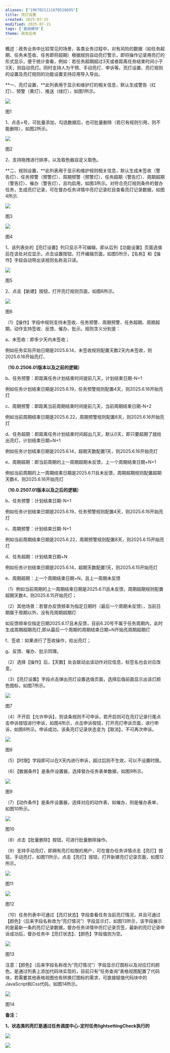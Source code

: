 ```yaml
---
aliases: ["1967021111678528695"]
title: 亮灯设置
created: 2025-07-15
modified: 2025-07-15
tags: ['基础模块']
theme: 政务应用
---
```


概述：政务业务中比较常见的场景，各类业务过程中，对有风险的数据（如任务超期、任务未签收、任务即将超期）根据规则自动亮灯警示，即将操作记录用亮灯的形式显示，便于统计查看，例如：若任务超期超过3天或者距离任务结束时间小于3天，则自动亮灯。同时支持人为干预、手动亮灯、申诉等。亮灯设置、亮灯规则的设置及亮灯规则的功能设置支持应用导入导出。

**一、亮灯设置，**此列表用于显示和维护灯的相关信息，默认生成警告（红灯）、预警（黄灯）、推送（绿灯），如图1所示。

![](https://myhelpdoc.oss-cn-heyuan.aliyuncs.com/mdimages/95e966d79613f80fa662dedf7fb99b51.jpg)

图1

1、点击+号，可批量添加，勾选数据后，也可批量删除（若已有规则引用，则不能删除），如图2所示。

![](https://myhelpdoc.oss-cn-heyuan.aliyuncs.com/mdimages/3a7e1377c9e000ce0eca6d65c41aaf07.jpg)

图2

2、支持拖拽进行排序，以及取色器自定义取色。

**二、规则设置，**此列表用于显示和维护规则相关信息，默认生成未签收（警告灯）、任务预警（预警灯）、周期预警（预警灯）、任务超期（警告灯）、周期超期（警告灯）、催办（警告灯），且均启用，如图3所示。对符合亮灯规则条件的督办任务，生成亮灯记录，可在督办任务详情中亮灯记录栏目查看亮灯记录数据，如图4所示.

![](https://myhelpdoc.oss-cn-heyuan.aliyuncs.com/mdimages/0dbf037c7230fd762a929f694ecaf8f9.jpg)

图3

![](https://myhelpdoc.oss-cn-heyuan.aliyuncs.com/mdimages/0d461f586ffe2b0ef89645062c363d20.jpg)

图4

1、该列表处的【亮灯设置】列只显示不可编辑，即从后列【功能设置】页面选值后在该处对应显示，点击设置按钮，打开编辑页面，如图5所示，【名称】和【操作】字段自动带出该规则名称且只读。

![](https://myhelpdoc.oss-cn-heyuan.aliyuncs.com/mdimages/321045131c6676f9442435638b8aa9ab.jpg)

图5

2、点击【新建】按钮，打开亮灯规则页面，如图6所示。

![](https://myhelpdoc.oss-cn-heyuan.aliyuncs.com/mdimages/9831485e17267b79c7f53504268f1b9c.jpg)

图6

（1）【操作】字段中规则支持未签收、任务预警、周期预警、任务超期、周期超期，动作支持签收、反馈、催办、批示。规则含义分别是：

a、未签收：即多少天内未签收；

例如任务实际开始日期是2025.6.14，未签收规则配置天数2天内未签收，则2025.6.16开始亮灯、

**（10.0.2506.01版本以及之前的逻辑）**

b、任务预警：即距离任务计划结束时间提前几天，计划结束日期-N+1

例如任务计划结束日期是2025.6.19，任务预警规则配置4天，则2025.6.16开始亮灯

c、周期预警：即距离当前周期结束时间提前几天，当前周期结束日期-N+2

例如当前周期结束日期是2025.6.22，周期预警规则配置8天，则2025.6.16开始亮灯

d、任务超期：即距离任务计划结束时间超出几天，默认0天，即只要超期了就给出亮灯，计划结束日期+N+1

例如任务计划结束日期是2025.6.14，超期天数配置1天，则2025.6.16开始亮灯

e、周期超期：即当前周期的上一周期超期未反馈，上一个周期结束日期+N+1

例如当前周期的上一周期结束日期是2025.6.11且未反馈，周期超期规则配置超期天数4，则2025.6.16开始亮灯

**（10.0.2507.01版本以及之后的逻辑）**

b、任务预警：计划结束日期-N+1

例如任务计划结束日期是2025.6.19，任务预警规则配置4天，则2025.6.16开始亮灯

c、周期预警：计划结束日期-N+1

例如当前周期结束日期是2025.6.22，周期预警规则配置8天，则2025.6.15开始亮灯

d、任务超期：计划结束日期+N

例如任务计划结束日期是2025.6.14，超期天数配置1天，则2025.6.15开始亮灯

e、周期超期：上一个周期结束日期+N，且上一周期未反馈

（1）例如当前周期的上一周期结束日期是2025.6.11且未反馈，周期超期规则配置超期天数4，则2025.6.15开始亮灯；

（2）其他场景：若督办反馈频率为指定日期时（最后一个周期未反馈），当前日期属于周期以外，没有亮周期超期灯

如反馈频率仅指定日期2025.6.17且未反馈，目前6.20号不属于任务周期内，此时生成周期超期亮灯,即从最后一个周期的周期结束日期+N开始亮周期超期灯

f、签收：如果进行了签收操作，给出亮灯；

g、反馈、催办、批示同理。

（2）选择【操作】后，【天数】处会联动出该动作对应信息，标签名也会对应改变。

（3）【亮灯设置】字段点击弹出亮灯设置选值页面，选择后值前面显示出该灯颜色图标，如图7所示。

![](https://myhelpdoc.oss-cn-heyuan.aliyuncs.com/mdimages/45fdb76959c4528898ab41d11506bcd6.jpg)

图7

（4）不开启【允许申诉】，则该条规则不可申诉，若开启则可在亮灯记录行尾点击申诉按钮进行申诉，如图4所示，点击申诉按钮，打开亮灯申诉页面，进行申诉，如图8所示。申诉成功，该条亮灯记录状态变为【取消】，不可再次申诉。

![](https://myhelpdoc.oss-cn-heyuan.aliyuncs.com/mdimages/fb4348c32b2f1718396238b73fa95c1a.jpg)

图8

（5）【时限】字段即可以在X天内进行申诉，超过后则不生效，可以不设置时限。

（6）【数据条件】是条件设置器，选择督办任务表单数据，如图9所示。

![](https://myhelpdoc.oss-cn-heyuan.aliyuncs.com/mdimages/32d4021b486f525a609725a834e67ca2.jpg)

图9

（7）【动作条件】是条件设置器，选择对应的动作表，如催办，则是催办表单，如图10所示。

![](https://myhelpdoc.oss-cn-heyuan.aliyuncs.com/mdimages/9733a375f0657f1bfd06a6e4c8176b5e.jpg)

图10

（8）点击【批量删除】按钮，可进行批量删除操作。

（9）支持手动亮灯，即拥有亮灯权限的用户，可在督办任务详情点击【亮灯】按钮，手动亮灯，如图11所示，点击【亮灯】按钮，打开新建亮灯记录页面，如图12所示。

![](https://myhelpdoc.oss-cn-heyuan.aliyuncs.com/mdimages/af5d8c31fd1ba631bfab38adaafc9a05.jpg)

图11

![](https://myhelpdoc.oss-cn-heyuan.aliyuncs.com/mdimages/23dd2d5ce92e1316ec3c519e03c1f1e7.jpg)

图12

（10）任务列表中可通过【亮灯状态】字段查看任务当前亮灯情况，并且可通过【颜色】（后来字段名称改为“亮灯情况”）字段显示灯，如图13所示，该字段展示的是最新一条的亮灯记录数据，督办任务详情中亮灯记录页签，最新的亮灯记录申诉成功后，督办任务中【亮灯状态】、【颜色】字段值则为空。

![](https://myhelpdoc.oss-cn-heyuan.aliyuncs.com/mdimages/c76a15601cf33d9a56b7cba2f30a2e6d.jpg)

图13

注意：【颜色】（后来字段名称改为“亮灯情况”）字段显示灯图标以及对应灯的颜色，是通过列表上添加代码块实现的，目前只有“任务查询”表格视图配置了代码块，若需要其他表格视图也有转换灯图标的需求，可直接赋值代码块中的JavaScript和Css代码，如图14所示。

![](https://myhelpdoc.oss-cn-heyuan.aliyuncs.com/mdimages/4f5ef399e40e9d11307faf5429363edc.jpg)

图14

**备注：**

**1、状态类的亮灯是通过任务调度中心-定时任务lightsettingCheck执行的**

**![](https://myhelpdoc.oss-cn-heyuan.aliyuncs.com/mdimages/046053daa2a73f6c3691eb708cb1da18.jpg)**

**![](https://myhelpdoc.oss-cn-heyuan.aliyuncs.com/mdimages/4fde1d4971e23e0109fb23da40ab4411.jpg)**

